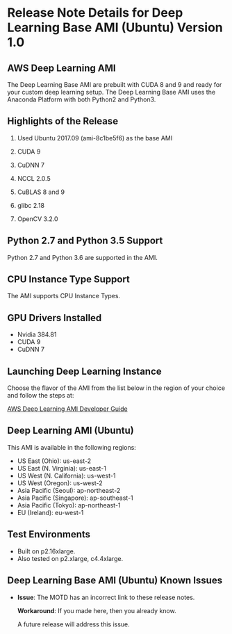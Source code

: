 # Release Note Details for Deep Learning Base AMI \(Ubuntu\) Version 1\.0<a name="BASE_UBUNTU1"></a>

## AWS Deep Learning AMI<a name="dplami-a"></a>

The Deep Learning Base AMI are prebuilt with CUDA 8 and 9 and ready for your custom deep learning setup\. The Deep Learning Base AMI uses the Anaconda Platform with both Python2 and Python3\.

## Highlights of the Release<a name="highlights-a"></a>

1. Used Ubuntu 2017\.09 \(ami\-8c1be5f6\) as the base AMI 

1. CUDA 9

1. CuDNN 7

1. NCCL 2\.0\.5

1. CuBLAS 8 and 9

1. glibc 2\.18

1. OpenCV 3\.2\.0

## Python 2\.7 and Python 3\.5 Support<a name="pythonsupport-a"></a>

Python 2\.7 and Python 3\.6 are supported in the AMI\.

## CPU Instance Type Support<a name="cpu-instance-a"></a>

The AMI supports CPU Instance Types\.

## GPU Drivers Installed<a name="gpu-drivers-a"></a>
+ Nvidia 384\.81
+ CUDA 9
+ CuDNN 7

## Launching Deep Learning Instance<a name="launching-dl-a"></a>

Choose the flavor of the AMI from the list below in the region of your choice and follow the steps at:

[AWS Deep Learning AMI Developer Guide](http://docs.aws.amazon.com/dlami/latest/devguide/gs.html)

## Deep Learning AMI \(Ubuntu\)<a name="amazonlinuxami-a"></a>

This AMI is available in the following regions:
+ US East \(Ohio\): us\-east\-2
+ US East \(N\. Virginia\): us\-east\-1
+ US West \(N\. California\): us\-west\-1
+ US West \(Oregon\): us\-west\-2
+ Asia Pacific \(Seoul\): ap\-northeast\-2
+ Asia Pacific \(Singapore\): ap\-southeast\-1
+ Asia Pacific \(Tokyo\): ap\-northeast\-1
+ EU \(Ireland\): eu\-west\-1

## Test Environments<a name="test-environments-a"></a>
+ Built on p2\.16xlarge\.
+ Also tested on p2\.xlarge, c4\.4xlarge\.

## Deep Learning Base AMI \(Ubuntu\) Known Issues<a name="BASE_UBUNTU-known-issues"></a>
+ **Issue**: The MOTD has an incorrect link to these release notes\.

  **Workaround**: If you made here, then you already know\.

  A future release will address this issue\. 